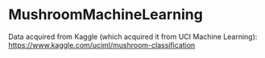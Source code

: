 # MushroomMachineLearning

Data acquired from Kaggle (which acquired it from UCI Machine Learning): https://www.kaggle.com/uciml/mushroom-classification
